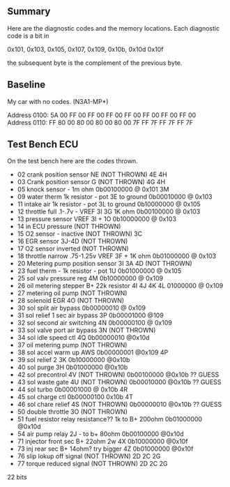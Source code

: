 ## Summary

Here are the diagnostic codes and the memory locations. Each diagnostic code is a bit in  

0x101, 0x103, 0x105, 0x107, 0x109, 0x10b, 0x10d 0x10f

the subsequent byte is the complement of the previous byte.

## Baseline

My car with no codes. (N3A1-MP*)  

Address 0100: 5A 00 FF 00 FF 00 FF 00 FF 00 FF 00 FF 00 FF 00  
Address 0110: FF 80 00 80 00 80 00 80 00 7F FF 7F FF 7F FF 7F  

## Test Bench ECU

On the test bench here are the codes thrown.  

- 02 crank position sensor NE (NOT THROWN) 4E 4H
- 03 Crank position sensor G (NOT THROWN) 4G 4H
- 05 knock sensor - 1m ohm  0b00100000 @ 0x101 3M 
- 09 water therm 1k resistor - pot 3E to ground  0b00010000 @ 0x103
- 11 intake air 1k resistor - pot 3L to ground 0b10000000 @ 0x105
- 12 throttle full .1-.7v  -  VREF 3I 3G 1K ohm 0b00100000 @ 0x103
- 13 pressure sensor VREF 3I + 1O 0b10000000 @ 0x103
- 14 in ECU pressure (NOT THROWN)
- 15 O2 sensor - inactive (NOT THROWN) 3C
- 16 EGR sensor 3J-4D (NOT THROWN)
- 17 O2 sensor inverted (NOT THROWN)
- 18 throttle narrow  .75-1.25v VREF 3F +  1K ohm 0b01000000 @ 0x103
- 20 Metering pump position sensor 3I 3A 4D (NOT THROWN)
- 23 fuel therm - 1k resistor - pot 1U 0b01000000 @ 0x105
- 25 sol valv pressure reg 4M  0b10000000 @ 0x109
- 26 oil metering stepper B+ 22k resistor 4I 4J 4K 4L 01000000 @ 0x109
- 27 metering oil pump (NOT THROWN)
- 28 solenoid EGR 4O (NOT THROWN)
- 30 sol split air bypass 0b00000010 @ 0x109
- 31 sol relief 1 sec air bypass 3P 0b00001000 @109
- 32 sol second air switching 4N 0b00000100 @ 0x109 
- 33 sol valve port air bypass 3N (NOT THROWN)
- 34 sol idle speed ctl 4Q 0b00000010 @0x10d
- 37 oil metering pump (NOT THROWN)
- 38 sol accel warm up AWS 0b00000001 @0x109 4P
- 39 sol relief 2 3K  0b10000000 @0x10b   
- 40 sol purge 3H 0b01000000 @0x10b
- 42 sol precontrol 4V (NOT THROWN) 0b00100000 @0x10b ?? GUESS
- 43 sol waste gate 4U (NOT THROWN) 0b00010000 @0x10b ?? GUESS
- 44 sol turbo  0b00001000 @ 0x10b 4R
- 45 sol charge ctl 0b00000100  0x10b 4T
- 46 sol chare relief 4S (NOT THROWN) 0b00000010 @0x10b ?? GUESS
- 50 double throttle 3O (NOT THROWN)
- 51 fuel resistor relay resistance?? 1k to B+ 200ohm 0b01000000 @0x10d
- 54 air pump relay 2J - to b+ 80ohm 0b00100000 @0x10d
- 71 injector front sec B+ 22ohm 2w  4X 0b10000000 @0x10f
- 73 inj rear sec B+ 14ohm? try bigger 4Z 0b01000000 @0x10f
- 76 slip lokup off signal (NOT THROWN) 2D 2C 2G
- 77 torque reduced signal (NOT THROWN) 2D 2C 2G


22 bits  

